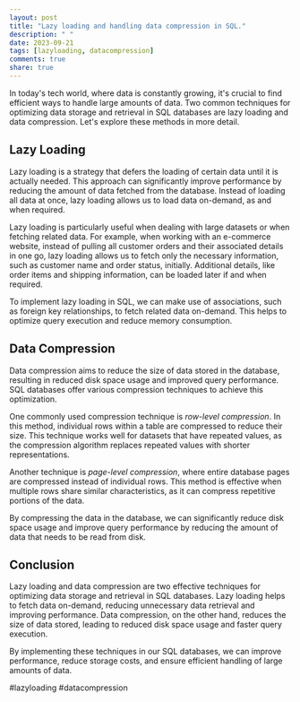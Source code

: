 ```yaml
---
layout: post
title: "Lazy loading and handling data compression in SQL."
description: " "
date: 2023-09-21
tags: [lazyloading, datacompression]
comments: true
share: true
---
```


In today's tech world, where data is constantly growing, it's crucial to find efficient ways to handle large amounts of data. Two common techniques for optimizing data storage and retrieval in SQL databases are lazy loading and data compression. Let's explore these methods in more detail.

## Lazy Loading

Lazy loading is a strategy that defers the loading of certain data until it is actually needed. This approach can significantly improve performance by reducing the amount of data fetched from the database. Instead of loading all data at once, lazy loading allows us to load data on-demand, as and when required.

Lazy loading is particularly useful when dealing with large datasets or when fetching related data. For example, when working with an e-commerce website, instead of pulling all customer orders and their associated details in one go, lazy loading allows us to fetch only the necessary information, such as customer name and order status, initially. Additional details, like order items and shipping information, can be loaded later if and when required.

To implement lazy loading in SQL, we can make use of associations, such as foreign key relationships, to fetch related data on-demand. This helps to optimize query execution and reduce memory consumption.

## Data Compression

Data compression aims to reduce the size of data stored in the database, resulting in reduced disk space usage and improved query performance. SQL databases offer various compression techniques to achieve this optimization.

One commonly used compression technique is *row-level compression*. In this method, individual rows within a table are compressed to reduce their size. This technique works well for datasets that have repeated values, as the compression algorithm replaces repeated values with shorter representations.

Another technique is *page-level compression*, where entire database pages are compressed instead of individual rows. This method is effective when multiple rows share similar characteristics, as it can compress repetitive portions of the data.

By compressing the data in the database, we can significantly reduce disk space usage and improve query performance by reducing the amount of data that needs to be read from disk.

## Conclusion

Lazy loading and data compression are two effective techniques for optimizing data storage and retrieval in SQL databases. Lazy loading helps to fetch data on-demand, reducing unnecessary data retrieval and improving performance. Data compression, on the other hand, reduces the size of data stored, leading to reduced disk space usage and faster query execution.

By implementing these techniques in our SQL databases, we can improve performance, reduce storage costs, and ensure efficient handling of large amounts of data.

\#lazyloading #datacompression